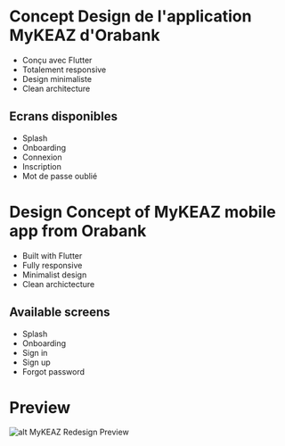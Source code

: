 # Concept Design de l'application MyKEAZ d'Orabank

- Conçu avec Flutter
- Totalement responsive
- Design minimaliste
- Clean architecture

## Ecrans disponibles
- Splash
- Onboarding
- Connexion
- Inscription
- Mot de passe oublié

# Design Concept of MyKEAZ mobile app from Orabank

- Built with Flutter
- Fully responsive
- Minimalist design
- Clean archictecture

## Available screens
- Splash
- Onboarding
- Sign in
- Sign up
- Forgot password 

# Preview
![alt MyKEAZ Redesign Preview]([https://raw.githubusercontent.com/sebandroidev/Orabank-MyKeaz-Design-Concept/3f8da368ae233941a84ce2f77d844be483bc1fc5/preview.png])
